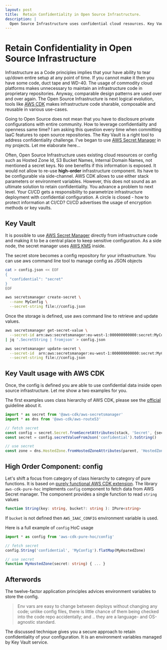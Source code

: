 ```yaml
---
layout: post
title:  Retain Confidentiality in Open Source Infrastructure.
description: |
  Open Source Infrastructure uses confidential cloud resources. Key Vault addresses confidentiality challenge if you open sources your AWS CDK infrastructure.
---
```



# Retain Confidentiality in Open Source Infrastructure

Infrastructure as a Code principles implies that your have ability to tear up/down entire setup at any point of time. If you cannot make it then you have some code, duct tape and WD-40. The usage of commodity cloud platforms makes unnecessary to maintain an infrastructure code in proprietary repositories. Anyway, comparable design patterns are used over and over again. The Open Source Infrastructure is next logical evolution, tools like [AWS CDK](https://docs.aws.amazon.com/cdk/latest/guide/home.html) makes infrastructure code sharable, composable and reusable in various use-cases.

Going to Open Source does not mean that you have to disclosure private configurations with entire community. How to leverage confidentiality and openness same time? I am asking this question every time when committing IaaC features to open source repositories. The Key Vault is a right tool to address confidentiality challenge. I've began to use [AWS Secret Manager](https://aws.amazon.com/secrets-manager/) in my projects. Let me elaborate here...

Often, Open Source Infrastructure uses existing cloud resources or config such as Hosted Zone Id, S3 Bucket Names, Internal Domain Names, not mentioned a secret keys. No one benefits if this information is exposed. It would not allow to re-use **high-order** infrastructure component. Its have to be configurable via side-channel. AWS CDK allows to use either stack parameters or environment variables. However, this does not sound as an ultimate solution to retain confidentiality. You advance a problem to next level. Your CI/CD gets a responsibility to parametrize infrastructure deployment with confidential configuration. A circle is closed - how to protect information at CI/CD? CI/CD advertises the usage of encryption methods or key vaults. 

## Key Vault

It is possible to use [AWS Secret Manager](https://aws.amazon.com/secrets-manager/) directly from infrastructure code and making it to be a central place to keep sensitive configuration. As a side node, the secret manager uses [AWS KMS](https://docs.aws.amazon.com/kms/latest/developerguide/services-secrets-manager.html) inside. 

The secret store becomes a config repository for your infrastructure. You can use aws command line tool to manage config as JSON objects

```bash
cat > config.json << EOF
{
  "confidential": "secret"
}
EOF

aws secretsmanager create-secret \
  --name MyConfig \
  --secret-string file://config.json
```

Once the storage is defined, use aws command line to retrieve and update values.

```bash
aws secretsmanager get-secret-value \
  --secret-id arn:aws:secretsmanager:eu-west-1:000000000000:secret:MyConfig-xxxxxx \
| jq '.SecretString | fromjson' > config.json

aws secretsmanager update-secret \
  --secret-id  arn:aws:secretsmanager:eu-west-1:000000000000:secret:MyConfig-xxxxxx \
  --secret-string file://config.json
```

## Key Vault usage with AWS CDK

Once, the config is defined you are able to use confidential data inside open source infrastructure. Let me show a two examples for you.

The first examples uses class hierarchy of AWS CDK, please see the [official](https://docs.aws.amazon.com/cdk/latest/guide/get_secrets_manager_value.html) guideline about it.

```typescript
import * as secret from '@aws-cdk/aws-secretsmanager'
import * as dns from '@aws-cdk/aws-route53'

// fetch secret
const config = secret.Secret.fromSecretAttributes(stack, 'Secret', {secretArn: 'MyConfig'})
const secret = config.secretValueFromJson('confidential').toString()

// use secret
const zone = dns.HostedZone.fromHostedZoneAttributes(parent, 'HostedZone', {hostedZoneId: secret})
```

## High Order Component: config

Let's shift a focus from category of class hierarchy to category of pure functions. It is based on [purely functional AWS CDK extension](https://github.com/fogfish/aws-cdk-pure). The library `aws-cdk-pure-hoc` implements `config` component to fetch data from AWS Secret manager. The component provides a single function to read `string` values

```typescript
function String(key: string, bucket?: string ): IPure<string>
```

If `bucket` is not defined then `AWS_IAAC_CONFIG` environment variable is used.


Here is a full example of `config` HoC usage 

```typescript
import * as config from 'aws-cdk-pure-hoc/config'

// fetch secret
config.String('confidential', 'MyConfig').flatMap(MyHostedZone)

// use secret
function MyHostedZone(secret: string) { ... }
```

## Afterwords

The twelve-factor application principles advices environment variables to store the config.

> Env vars are easy to change between deploys without changing any code; unlike config files, there is little chance of them being checked into the code repo accidentally; and .. they are a language- and OS-agnostic standard.

The discussed technique gives you a secure approach to retain confidentiality of your configuration. It is an environment variables managed by Key Vault service.
